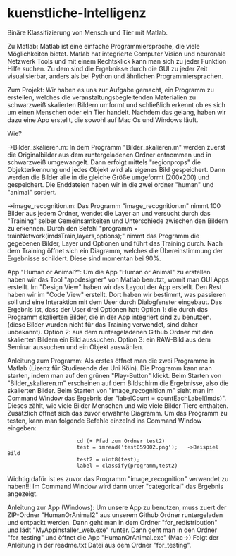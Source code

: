 # kuenstliche-Intelligenz

Binäre Klassifizierung von Mensch und Tier mit Matlab.

Zu Matlab:
Matlab ist eine einfache Programmiersprache, die viele Möglichkeiten bietet. Matlab hat integrierte Computer Vision und neuronale Netzwerk Tools und mit einem Rechtsklick kann man sich zu jeder Funktion Hilfe suchen. Zu dem sind die Ergebnisse durch die GUI zu jeder Zeit visualisierbar, anders als bei Python und ähnlichen Programmiersprachen. 

Zum Projekt:
Wir haben es uns zur Aufgabe gemacht, ein Programm zu erstellen, welches die veranstaltungsbegleitenden Materialien zu schwarzweiß skalierten Bildern umformt und schließlich erkennt ob es sich um einen Menschen oder ein Tier handelt. Nachdem das gelang, haben wir dazu eine App erstellt, die sowohl auf Mac Os und Windows läuft.

Wie? 

->Bilder_skalieren.m:
In dem Programm "Bilder_skalieren.m" werden zuerst die Originalbilder aus dem runtergeladenen Ordner entnommen und in schwarzweiß umgewangelt. Dann erfolgt mittels "regionprops" die Objekterkennung und jedes Objekt wird als eigenes Bild gespeichert. Dann werden die Bilder alle in die gleiche Größe umgeformt (200x200) und gespeichert. Die Enddateien haben wir in die zwei ordner "human" und "animal" sortiert. 

->image_recognition.m:
Das Programm "image_recognition.m" nimmt 100 Bilder aus jedem Ordner, wendet die Layer an und versucht durch das "Training" selber Gemeinsamkeiten und Unterschiede zwischen den Bildern zu erkennen. Durch den Befehl "programm = trainNetwork(imdsTrain,layers,options);" nimmt das Programm die gegebenen Bilder, Layer und Optionen und führt das Training durch. Nach dem Training öffnet sich ein Diagramm, welches die Übereinstimmung der Ergebnisse schildert. Diese sind momentan bei 90%. 

App "Human or Animal?":
Um die App "Human or Animal" zu erstellen haben wir das Tool "appdesigner" von Matlab benutzt, womit man GUI Apps erstellt. Im "Design View" haben wir das Layout der App erstellt. Den Rest haben wir im "Code View" erstellt. Dort haben wir bestimmt, was passieren soll und eine Interaktion mit dem User durch Dialogfenster eingebaut. Das Ergebnis ist, dass der User drei Optionen hat: 
Option 1: die durch das Programm skalierten Bilder, die in der App integriert sind zu benutzen. (diese Bilder wurden nicht für das Training verwendet, sind daher unbekannt).
Option 2: aus dem runtergeladenen Github Ordner mit den skalierten Bildern ein Bild aussuchen.
Option 3: ein RAW-Bild aus dem Seminar aussuchen und ein Objekt auswählen.

Anleitung zum Programm:
Als erstes öffnet man die zwei Programme in Matlab (Lizenz für Studierende der Uni Köln). Die Programm kann man starten, indem man auf den grünen "Play-Button" klickt. 
Beim Starten von "Bilder_skalieren.m" erscheinen auf dem Bildschirm die Ergebnisse, also die skalierten Bilder.
Beim Starten von "image_recognition.m" sieht man im Command Window das Ergebnis der "labelCount = countEachLabel(imds)". Dieses zählt, wie viele Bilder Menschen und wie viele Bilder Tiere enthalten. Zusätzlich öffnet sich das zuvor erwähnte Diagramm.
Um das Programm zu testen, kann man folgende Befehle einzelnd ins Command Window eingeben:
                          
                          cd (+ Pfad zum Ordner test2)  
                          test = imread('test059002.png');   ->Beispiel Bild
                          test2 = uint8(test);  
                          label = classify(programm,test2) 
                          
Wichtig dafür ist es zuvor das Programm "image_recognition" verwendet zu haben!!! 
Im Command Window wird dann unter "categorical" das Ergebnis angezeigt.

Anleitung zur App (Windows):
Um unsere App zu benutzen, muss zuert der ZIP-Ordner "HumanOrAnimal2" aus unserem Github Ordner runtergeladen und entpackt werden. Dann geht man in dem Ordner "for_redistribution" und lädt "MyAppinstaller_web.exe" runter. Dann geht man in den Ordner "for_testing" und öffnet die App "HumanOrAnimal.exe" 
(Mac->) Folgt der Anleitung in der readme.txt Datei aus dem Ordner "for_testing".
